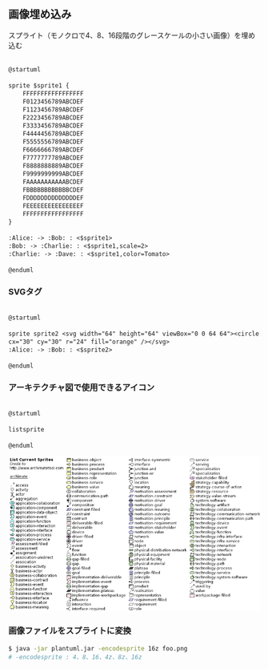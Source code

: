 ## 画像埋め込み

スプライト（モノクロで4、8、16段階のグレースケールの小さい画像）を埋め込む

```plantuml

@startuml

sprite $sprite1 {
    FFFFFFFFFFFFFFFFF
    F0123456789ABCDEF
    F1123456789ABCDEF
    F2223456789ABCDEF
    F3333456789ABCDEF
    F4444456789ABCDEF
    F5555556789ABCDEF
    F6666666789ABCDEF
    F7777777789ABCDEF
    F8888888889ABCDEF
    F9999999999ABCDEF
    FAAAAAAAAAAABCDEF
    FBBBBBBBBBBBBCDEF
    FDDDDDDDDDDDDDDEF
    FEEEEEEEEEEEEEEEF
    FFFFFFFFFFFFFFFFF
}

:Alice: -> :Bob: : <$sprite1>
:Bob: -> :Charlie: : <$sprite1,scale=2>
:Charlie: -> :Dave: : <$sprite1,color=Tomato>

@enduml

```

### SVGタグ

```plantuml

@startuml

sprite sprite2 <svg width="64" height="64" viewBox="0 0 64 64"><circle cx="30" cy="30" r="24" fill="orange" /></svg>
:Alice: -> :Bob: : <$sprite2>

@enduml

```

### アーキテクチャ図で使用できるアイコン

```plantuml

@startuml

listsprite

@enduml

```

![アイコン](https://raw.githubusercontent.com/YA-androidapp/PlantUML-CheatSheet/main/img/listsprite.png "アイコン")

### 画像ファイルをスプライトに変換

```bash
$ java -jar plantuml.jar -encodesprite 16z foo.png
# -encodesprite : 4、8、16、4z、8z、16z
```
